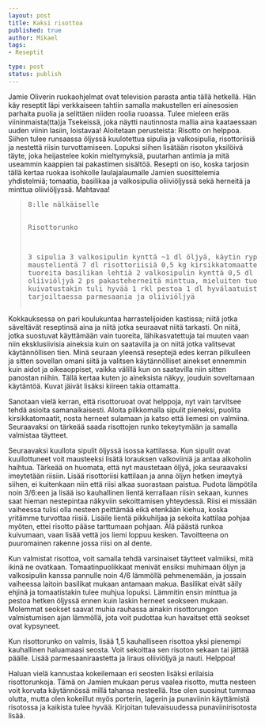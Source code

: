 ```yaml
---
layout: post
title: Kaksi risottoa
published: true
author: Mikael
tags: 
- Reseptit

type: post
status: publish
---
```

Jamie Oliverin ruokaohjelmat ovat television parasta antia tällä
hetkellä. Hän käy reseptit läpi verkkaiseen tahtiin samalla
makustellen eri ainesosien parhaita puolia ja selittäen niiden roolia
ruoassa. Tulee mieleen eräs viininmaista(tta)ja Tsekeissä, joka
näytti nautinnosta mallia aina kaataessaan uuden viinin lasiin,
loistavaa! Aloitetaan perusteista: Risotto on helppoa. Siihen tulee
runsaassa öljyssä kuulotettua sipulia ja valkosipulia, risottoriisiä
ja nestettä riisin turvottamiseen. Lopuksi siihen lisätään risoton
yksilöivä täyte, joka heijastelee kokin mieltymyksiä, puutarhan
antimia ja mitä useammin kaappien tai pakastimen sisältöä. Resepti on
iso, koska tarjosin tällä kertaa ruokaa isohkolle laulajalaumalle
Jamien suosittelemia yhdistelmiä; tomaatia, basilikaa ja valkosipulia
oliiviöljyssä sekä herneitä ja minttua oliiviöljyssä. Mahtavaa!

<blockquote>
<pre>
8:lle nälkäiselle

Risottorunko

3       sipulia
3       valkosipulin kynttä
~1 dl   öljyä, käytin rypsiöljyä
1,5 l   maustelientä
7 dl    risottoriisiä
0,5 kg  kirsikkatomaatteja
        kourallinen tuoreita basilikan lehtiä
2       valkosipulin kynttä
0,5 dl  hyvälaatuista oliiviöljyä
2 ps    pakasteherneitä
        minttua, mieluiten tuoretta mutta kuivatustakin tuli hyvää
1 rkl   pestoa
1 dl    hyvälaatuista oliiviöljyä
        tarjoiltaessa parmesaania ja oliiviöljyä
</pre>
</blockquote>

Kokkauksessa on pari koulukuntaa harrastelijoiden kastissa; niitä
jotka säveltävät reseptinsä aina ja niitä jotka seuraavat niitä
tarkasti. On niitä, jotka suostuvat käyttämään vain tuoreita,
lähikasvatettuja tai muuten vaan niin eksklusiivisia aineksia kuin on
saatavilla ja on niitä jotka valitsevat käytännöllisen tien. Minä
seuraan yleensä reseptejä edes kerran pilkulleen ja sitten sovellan
omani siitä ja valitsen käytännölliset ainekset ennemmin kuin aidot
ja oikeaoppiset, vaikka välillä kun on saatavilla niin sitten
panostan niihin. Tällä kertaa kuten jo aineksista näkyy, jouduin
soveltamaan käytäntöä. Kuvat jäivät lisäksi kiireen takia ottamatta.

Sanotaan vielä kerran, että risottoruoat ovat helppoja, nyt vain
tarvitsee tehdä asioita samanaikaisesti. Aloita pilkkomalla sipulit
pieneksi, puolita kirsikkatomaatit, nosta herneet sulamaan ja katso
että liemesi on valmiina. Seuraavaksi on tärkeää saada risottojen
runko tekeytymään ja samalla valmistaa täytteet.

Seuraavaksi kuullota sipulit öljyssä isossa kattilassa. Kun sipulit
ovat kuullottuneet voit mausteeksi lisätä lorauksen valkoviiniä ja
antaa alkoholin haihtua. Tärkeää on huomata, että nyt maustetaan
öljyä, joka seuraavaksi imeytetään riisiin. Lisää risottoriisi
kattilaan ja anna öljyn hetken imeytyä siihen, ei kuitenkaan niin että
riisi alkaa suorastaan paistua. Pudota lämpötila noin 3/6:een ja lisää
iso kauhallinen lientä kerrallaan riisin sekaan, kunnes saat hieman
nestepintaa näkyviin sekoittamisen yhteydessä. Riisi ei missään
vaiheessa tulisi olla nesteen peittämää eikä etenkään kiehua, koska
yritämme turvottaa riisiä. Lisäile lientä pikkuhiljaa ja sekoita
kattilaa pohjaa myöten, ettei risotto pääse tarttumaan pohjaan. Älä
päästä runkoa kuivumaan, vaan lisää vettä jos liemi loppuu kesken.
Tavoitteena on puuromainen rakenne jossa riisi on al dente.

Kun valmistat risottoa, voit samalla tehdä varsinaiset täytteet
valmiiksi, mitä ikinä ne ovatkaan. Tomaatinpuolikkaat menivät ensiksi
muhimaan öljyn ja valkosipulin kanssa pannulle noin 4/6 lämmöllä
pehmenemään, ja jossain vaiheessa laitoin basilikat mukaan antamaan
makua. Basilikat eivät säily ehjinä ja tomaatistakin tulee muhjua
lopuksi. Lämmitin ensin minttua ja pestoa hetken öljyssä ennen kuin
laskin herneet seokseen mukaan. Molemmat seokset saavat muhia rauhassa
ainakin risottorungon valmistumisen ajan lämmöllä, jota voit pudottaa
kun havaitset että seokset ovat kypsyneet.

Kun risottorunko on valmis, lisää 1,5 kauhalliseen risottoa yksi
pienempi kauhallinen haluamaasi seosta. Voit sekoittaa sen risoton
sekaan tai jättää päälle. Lisää parmesaaniraastetta ja liraus
oliiviöljyä ja nauti. Helppoa!

Haluan vielä kannustaa kokeilemaan eri seosten lisäksi erilaisia
risottorunkoja. Tämä on Jamien mukaan perus vaalea risotto, mutta
nesteen voit korvata käytännössä millä tahansa nesteellä. Itse olen
suosinut tummaa olutta, mutta olen kokeillut myös porterin, lagerin ja
punaviinin käyttämistä risotossa ja kaikista tulee hyvää. Kirjoitan
tulevaisuudessa punaviinirisotosta lisää.
